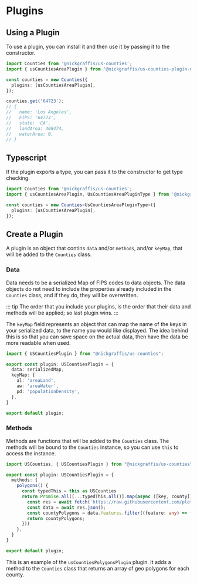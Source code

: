 # Plugins

## Using a Plugin

To use a plugin, you can install it and then use it by passing it to the constructor.

```ts
import Counties from '@nickgraffis/us-counties';
import { usCountiesAreaPlugin } from '@nickgraffis/us-counties-plugin-us-counties-area';

const counties = new Counties({
  plugins: [usCountiesAreaPlugin],
});

counties.get('64723'); 
// {
//   name: 'Los Angeles',
//   FIPS: '64723',
//   state: 'CA',
//   landArea: 408474,
//   waterArea: 0,
// }
```

## Typescript
If the plugin exports a type, you can pass it to the constructor to get type checking.

```ts
import Counties from '@nickgraffis/us-counties';
import { usCountiesAreaPlugin, UsCountiesAreaPluginType } from '@nickgraffis/us-counties-plugin-us-counties-area';

const counties = new Counties<UsCountiesAreaPluginType>({
  plugins: [usCountiesAreaPlugin],
});
```

## Create a Plugin
A plugin is an object that contins `data` and/or `methods`, and/or `keyMap`, that will be added to the `Counties` class.

### Data
Data needs to be a serialized Map of FIPS codes to data objects. The data objects do not need to include the properties already included in the `Counties` class, and if they do, they will be overwritten.

::: tip
The order that you include your plugins, is the order that their data and methods will be applied; so last plugin wins.
:::

The `keyMap` field represents an object that can map the name of the keys in your serialized data, to the name you would like displayed. The idea behind this is so that you can save space on the actual data, then have the data be more readable when used.

```ts
import { USCountiesPlugin } from "@nickgraffis/us-counties";

export const plugin: USCountiesPlugin = {
  data: serializedMap,
  keyMap: {
    al: 'areaLand',
    aw: 'areaWater',
    pd: 'populationDensity',
  },
}

export default plugin;
```

### Methods

Methods are functions that will be added to the `Counties` class. The methods will be bound to the `Counties` instance, so you can use `this` to access the instance.

```ts
import USCounties, { USCountiesPlugin } from "@nickgraffis/us-counties";

export const plugin: USCountiesPlugin = {
  methods: {
    polygons() {
      const typedThis = this as USCounties
      return Promise.all([...typedThis.all()].map(async ([key, county]) => {
        const res = await fetch(`https://raw.githubusercontent.com/plotly/datasets/master/geojson-counties-fips/${key}.json`);
        const data = await res.json();
        const countyPolygons = data.features.filter((feature: any) => feature.id === county.FIPS);
        return countyPolygons;
      }))
    },
  }
}

export default plugin;
```

This is an example of the `usCountiesPolygonsPlugin` plugin. It adds a method to the `Counties` class that returns an array of geo polygons for each county.